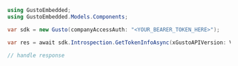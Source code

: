 <!-- Start SDK Example Usage [usage] -->
```csharp
using GustoEmbedded;
using GustoEmbedded.Models.Components;

var sdk = new Gusto(companyAccessAuth: "<YOUR_BEARER_TOKEN_HERE>");

var res = await sdk.Introspection.GetTokenInfoAsync(xGustoAPIVersion: VersionHeader.TwoThousandAndTwentyFour0401);

// handle response
```
<!-- End SDK Example Usage [usage] -->